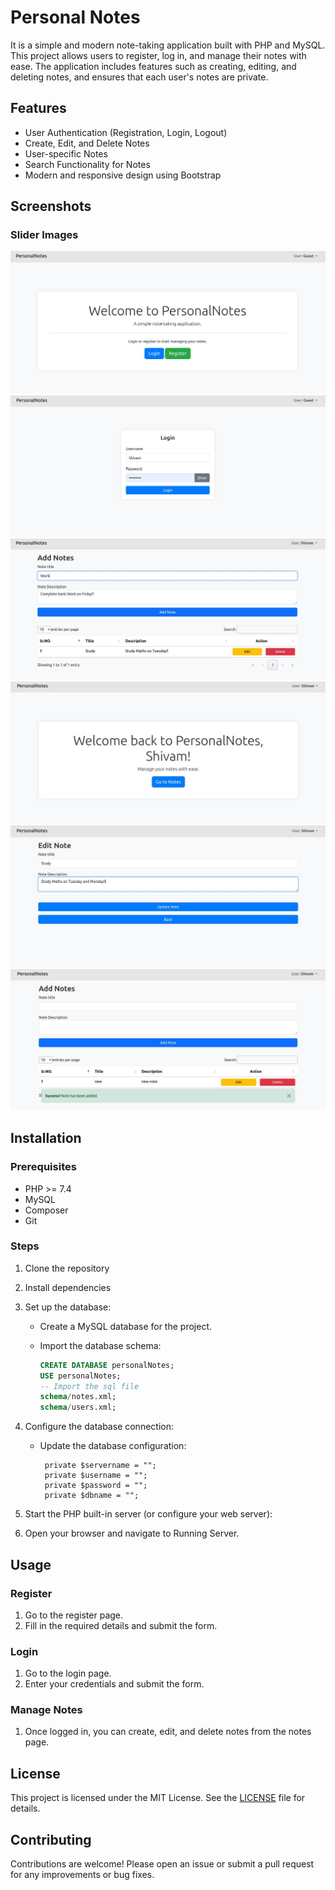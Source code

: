 # Personal Notes

It is a simple and modern note-taking application built with PHP and MySQL. This project allows users to register, log in, and manage their notes with ease. The application includes features such as creating, editing, and deleting notes, and ensures that each user's notes are private.

## Features

- User Authentication (Registration, Login, Logout)
- Create, Edit, and Delete Notes
- User-specific Notes
- Search Functionality for Notes
- Modern and responsive design using Bootstrap

## Screenshots

### Slider Images

![Notes1](images/1.jpg)
![Notes2](images/2.jpg)
![Notes3](images/3.jpg)
![Notes4](images/4.jpg)
![Notes5](images/5.jpg)
![Notes6](images/6.jpg)

## Installation

### Prerequisites

- PHP >= 7.4
- MySQL
- Composer
- Git

### Steps

1. Clone the repository

2. Install dependencies

3. Set up the database:

   - Create a MySQL database for the project.
   - Import the database schema:

     ```sql
     CREATE DATABASE personalNotes;
     USE personalNotes;
     -- Import the sql file
     schema/notes.xml;
     schema/users.xml;
     ```

4. Configure the database connection:

   - Update the database configuration:

     ```
      private $servername = "";
      private $username = "";
      private $password = "";
      private $dbname = "";
     ```

5. Start the PHP built-in server (or configure your web server):

6. Open your browser and navigate to Running Server.

## Usage

### Register

1. Go to the register page.
2. Fill in the required details and submit the form.

### Login

1. Go to the login page.
2. Enter your credentials and submit the form.

### Manage Notes

1. Once logged in, you can create, edit, and delete notes from the notes page.

## License

This project is licensed under the MIT License. See the [LICENSE](LICENSE) file for details.

## Contributing

Contributions are welcome! Please open an issue or submit a pull request for any improvements or bug fixes.
